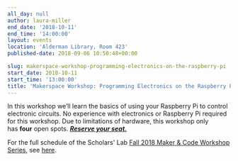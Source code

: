 ```yaml
---
all_day: null
author: laura-miller
end_date: '2018-10-11'
end_time: '14:00:00'
layout: events
location: 'Alderman Library, Room 423'
published-date: 2018-09-06 10:50:48+00:00

slug: makerspace-workshop-programming-electronics-on-the-raspberry-pi
start_date: 2018-10-11
start_time: '13:00:00'
title: 'Makerspace Workshop: Programming Electronics on the Raspberry Pi'
---
```


In this workshop we’ll learn the basics of using your Raspberry Pi to control electronic circuits. No experience with electronics or Raspberry Pi required for this workshop. Due to limitations of hardware, this workshop only has **four** open spots. [_**Reserve your seat.**_](https://cal.lib.virginia.edu/event/4585915)

For the full schedule of the Scholars' Lab [Fall 2018 Maker & Code Workshop Series](http://scholarslab.org/makerspace/fall-2018-maker-code-workshop-series/), see [here](http://scholarslab.org/makerspace/fall-2018-maker-code-workshop-series/).
